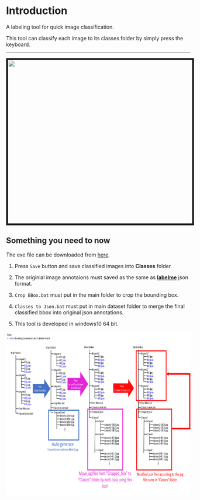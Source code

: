 # **Introduction**
A labeling tool for quick image classification.

This tool can classify each image to its classes folder by simply press the keyboard.

***

<p align="center">
  <img src="img/readme2.gif" width = "934" height = "448" border="5">
</p>


## **Something you need to now**
The exe file can be downloaded from [here](https://github.com/ChiHangChen/ImageClassificationbyFolder/releases).

1. Press `Save` button and save classified images into **Classes** folder.

2. The originial image annotaions must saved as the same as **[labelme](https://github.com/wkentaro/labelme)** json format.

3. `Crop BBox.bat` must put in the main folder to crop the bounding box.

4. `Classes to Json.bat` must put in main dataset folder to merge the final classified bbox into original json annotations.

5. This tool is developed in windows10 64 bit.

<p align="center">
  <img src="img/readme1.png" width = "934" height = "448">
</p>
